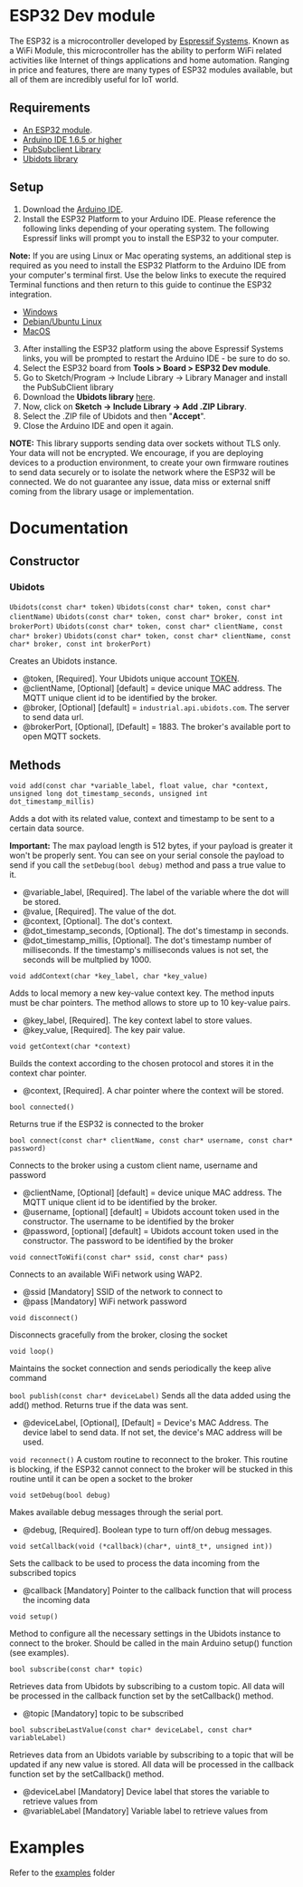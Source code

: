 # ESP32 Dev module

The ESP32 is a microcontroller developed by [Espressif Systems](http://espressif.com/). Known as a WiFi Module, this microcontroller has the ability to perform WiFi related activities like Internet of things applications and home automation. Ranging in price and features, there are many types of ESP32 modules available, but all of them are incredibly useful for IoT world.

## Requirements

- [An ESP32 module](https://www.sparkfun.com/products/15663).
- [Arduino IDE 1.6.5 or higher](https://www.arduino.cc/en/Main/Software)
- [PubSubclient Library](https://github.com/knolleary/pubsubclient)
- [Ubidots library](https://github.com/ubidots/esp32/archive/main.zip)

## Setup

1. Download the [Arduino IDE](https://www.arduino.cc/en/Main/Software).
2. Install the ESP32 Platform to your Arduino IDE. Please reference the following links depending of your operating system. The following Espressif links will prompt you to install the ESP32 to your computer. 

**Note:** If you are using Linux or Mac operating systems, an additional step is required as you need to install the ESP32 Platform to the Arduino IDE from your computer's terminal first. Use the below links to execute the required Terminal functions and then return to this guide to continue the ESP32 integration.

- [Windows](https://github.com/espressif/arduino-esp32/blob/master/docs/arduino-ide/windows.md)
- [Debian/Ubuntu Linux](https://github.com/espressif/arduino-esp32/blob/master/docs/arduino-ide/debian_ubuntu.md)
- [MacOS](https://github.com/espressif/arduino-esp32/blob/master/docs/arduino-ide/mac.md)
3. After installing the ESP32 platform using the above Espressif Systems links, you will be prompted to restart the Arduino IDE - be sure to do so. 
5. Select the ESP32 board from **Tools > Board > ESP32 Dev module**.
6. Go to Sketch/Program -> Include Library -> Library Manager and install the PubSubClient library
6. Download the **Ubidots library** [here](https://github.com/ubidots/esp32-mqtt/archive/main.zip).
7. Now, click on **Sketch -> Include Library -> Add .ZIP Library**.
8. Select the .ZIP file of Ubidots and then "**Accept**".
9. Close the Arduino IDE and open it again.

**NOTE:** This library supports sending data over sockets without TLS only. Your data will not be encrypted. We encourage, if you are deploying devices to a production environment, to create your own firmware routines to send data securely or to isolate the network where the ESP32 will be connected.
We do not guarantee any issue, data miss or external sniff coming from the library usage or implementation.

# Documentation

## Constructor

### Ubidots

`Ubidots(const char* token)`
`Ubidots(const char* token, const char* clientName)`
`Ubidots(const char* token, const char* broker, const int brokerPort)`
`Ubidots(const char* token, const char* clientName, const char* broker)`
`Ubidots(const char* token, const char* clientName, const char* broker, const int brokerPort)`

Creates an Ubidots instance.

- @token, [Required]. Your Ubidots unique account [TOKEN](http://help.ubidots.com/user-guides/find-your-token-from-your-ubidots-account).
- @clientName, [Optional] [default] = device unique MAC address. The MQTT unique client id to be identified by the broker.
- @broker, [Optional] [default] = `industrial.api.ubidots.com`. The server to send data url.
- @brokerPort, [Optional], [Default] = 1883. The broker's available port to open MQTT sockets.

## Methods

`void add(const char *variable_label, float value, char *context, unsigned long dot_timestamp_seconds, unsigned int dot_timestamp_millis)`

Adds a dot with its related value, context and timestamp to be sent to a certain data source.

**Important:** The max payload length is 512 bytes, if your payload is greater it won't be properly sent. You can see on your serial console the payload to send if you call the `setDebug(bool debug)` method and pass a true value to it.

- @variable_label, [Required]. The label of the variable where the dot will be stored.
- @value, [Required]. The value of the dot.
- @context, [Optional]. The dot's context.
- @dot_timestamp_seconds, [Optional]. The dot's timestamp in seconds.
- @dot_timestamp_millis, [Optional]. The dot's timestamp number of milliseconds. If the timestamp's milliseconds values is not set, the seconds will be multplied by 1000.

`void addContext(char *key_label, char *key_value)`

Adds to local memory a new key-value context key. The method inputs must be char pointers. The method allows to store up to 10 key-value pairs.

- @key_label, [Required]. The key context label to store values.
- @key_value, [Required]. The key pair value.

`void getContext(char *context)`

Builds the context according to the chosen protocol and stores it in the context char pointer.

- @context, [Required]. A char pointer where the context will be stored.

`bool connected()`

Returns true if the ESP32 is connected to the broker

`bool connect(const char* clientName, const char* username, const char* password)`

Connects to the broker using a custom client name, username and password

- @clientName, [Optional] [default] = device unique MAC address. The MQTT unique client id to be identified by the broker.
- @username, [optional] [default] = Ubidots account token used in the constructor. The username to be identified by the broker
- @password, [optional] [default] = Ubidots account token used in the constructor. The password to be identified by the broker

`void connectToWifi(const char* ssid, const char* pass)`

Connects to an available WiFi network using WAP2.

- @ssid [Mandatory] SSID of the network to connect to
- @pass [Mandatory] WiFi network password

`void disconnect()`

Disconnects gracefully from the broker, closing the socket

`void loop()`

Maintains the socket connection and sends periodically the keep alive command

`bool publish(const char* deviceLabel)`
Sends all the data added using the add() method. Returns true if the data was sent.

- @deviceLabel, [Optional], [Default] = Device's MAC Address. The device label to send data. If not set, the device's MAC address will be used.

`void reconnect()`
A custom routine to reconnect to the broker. This routine is blocking, if the ESP32 cannot connect to the broker will be stucked in this routine until it can be open a socket to the broker

`void setDebug(bool debug)`

Makes available debug messages through the serial port.

- @debug, [Required]. Boolean type to turn off/on debug messages.

`void setCallback(void (*callback)(char*, uint8_t*, unsigned int))`

Sets the callback to be used to process the data incoming from the subscribed topics

- @callback [Mandatory] Pointer to the callback function that will process the incoming data

`void setup()`

Method to configure all the necessary settings in the Ubidots instance to connect to the broker. Should be called in the main Arduino setup() function (see examples).

`bool subscribe(const char* topic)`

Retrieves data from Ubidots by subscribing to a custom topic. All data will be processed in the callback function set by the setCallback() method.
- @topic [Mandatory] topic to be subscribed

`bool subscribeLastValue(const char* deviceLabel, const char* variableLabel)`

Retrieves data from an Ubidots variable by subscribing to a topic that will be updated if any new value is stored. All data will be processed in the callback function set by the setCallback() method.
- @deviceLabel [Mandatory] Device label that stores the variable to retrieve values from
- @variableLabel [Mandatory] Variable label to retrieve values from

# Examples

Refer to the [examples](/examples) folder
